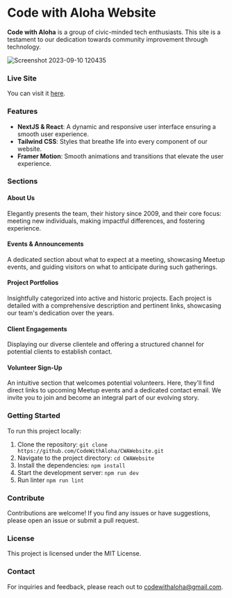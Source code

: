 # Code with Aloha Website

**Code with Aloha** is a group of civic-minded tech enthusiasts. This site is a testament to our dedication towards community improvement through technology.

![Screenshot 2023-09-10 120435](https://github.com/CodeWithAloha/CWAWebsite/assets/113944962/f32b6d02-037c-4d23-910b-83a21fd2ab38)

### Live Site

You can visit it [here](https://codewithaloha.github.io/CWAWebsite/).

### Features

- **NextJS & React**: A dynamic and responsive user interface ensuring a smooth user experience.
- **Tailwind CSS**: Styles that breathe life into every component of our website.
- **Framer Motion**: Smooth animations and transitions that elevate the user experience.

### Sections

#### About Us

Elegantly presents the team, their history since 2009, and their core focus: meeting new individuals, making impactful differences, and fostering experience.

#### Events & Announcements

A dedicated section about what to expect at a meeting, showcasing Meetup events, and guiding visitors on what to anticipate during such gatherings.

#### Project Portfolios

Insightfully categorized into active and historic projects. Each project is detailed with a comprehensive description and pertinent links, showcasing our team's dedication over the years.

#### Client Engagements

Displaying our diverse clientele and offering a structured channel for potential clients to establish contact.

#### Volunteer Sign-Up

An intuitive section that welcomes potential volunteers. Here, they'll find direct links to upcoming Meetup events and a dedicated contact email. We invite you to join and become an integral part of our evolving story.

### Getting Started

To run this project locally:

1. Clone the repository: `git clone https://github.com/CodeWithAloha/CWAWebsite.git`
2. Navigate to the project directory: `cd CWAWebsite`
3. Install the dependencies: `npm install`
4. Start the development server: `npm run dev`
5. Run linter `npm run lint`

### Contribute

Contributions are welcome! If you find any issues or have suggestions, please open an issue or submit a pull request.

### License

This project is licensed under the MIT License.

### Contact

For inquiries and feedback, please reach out to [codewithaloha@gmail.com](mailto:your-email@email.com).
